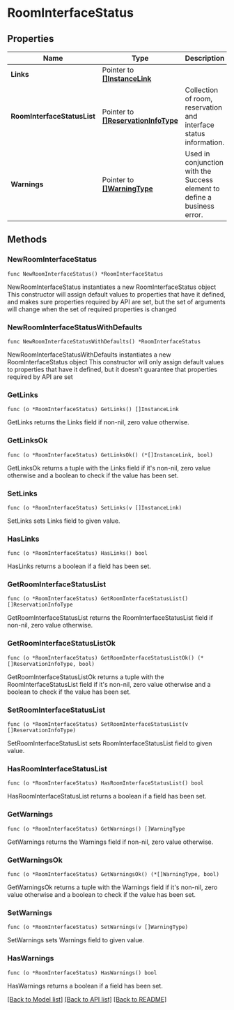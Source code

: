 # RoomInterfaceStatus

## Properties

Name | Type | Description | Notes
------------ | ------------- | ------------- | -------------
**Links** | Pointer to [**[]InstanceLink**](InstanceLink.md) |  | [optional] 
**RoomInterfaceStatusList** | Pointer to [**[]ReservationInfoType**](ReservationInfoType.md) | Collection of room, reservation and interface status information. | [optional] 
**Warnings** | Pointer to [**[]WarningType**](WarningType.md) | Used in conjunction with the Success element to define a business error. | [optional] 

## Methods

### NewRoomInterfaceStatus

`func NewRoomInterfaceStatus() *RoomInterfaceStatus`

NewRoomInterfaceStatus instantiates a new RoomInterfaceStatus object
This constructor will assign default values to properties that have it defined,
and makes sure properties required by API are set, but the set of arguments
will change when the set of required properties is changed

### NewRoomInterfaceStatusWithDefaults

`func NewRoomInterfaceStatusWithDefaults() *RoomInterfaceStatus`

NewRoomInterfaceStatusWithDefaults instantiates a new RoomInterfaceStatus object
This constructor will only assign default values to properties that have it defined,
but it doesn't guarantee that properties required by API are set

### GetLinks

`func (o *RoomInterfaceStatus) GetLinks() []InstanceLink`

GetLinks returns the Links field if non-nil, zero value otherwise.

### GetLinksOk

`func (o *RoomInterfaceStatus) GetLinksOk() (*[]InstanceLink, bool)`

GetLinksOk returns a tuple with the Links field if it's non-nil, zero value otherwise
and a boolean to check if the value has been set.

### SetLinks

`func (o *RoomInterfaceStatus) SetLinks(v []InstanceLink)`

SetLinks sets Links field to given value.

### HasLinks

`func (o *RoomInterfaceStatus) HasLinks() bool`

HasLinks returns a boolean if a field has been set.

### GetRoomInterfaceStatusList

`func (o *RoomInterfaceStatus) GetRoomInterfaceStatusList() []ReservationInfoType`

GetRoomInterfaceStatusList returns the RoomInterfaceStatusList field if non-nil, zero value otherwise.

### GetRoomInterfaceStatusListOk

`func (o *RoomInterfaceStatus) GetRoomInterfaceStatusListOk() (*[]ReservationInfoType, bool)`

GetRoomInterfaceStatusListOk returns a tuple with the RoomInterfaceStatusList field if it's non-nil, zero value otherwise
and a boolean to check if the value has been set.

### SetRoomInterfaceStatusList

`func (o *RoomInterfaceStatus) SetRoomInterfaceStatusList(v []ReservationInfoType)`

SetRoomInterfaceStatusList sets RoomInterfaceStatusList field to given value.

### HasRoomInterfaceStatusList

`func (o *RoomInterfaceStatus) HasRoomInterfaceStatusList() bool`

HasRoomInterfaceStatusList returns a boolean if a field has been set.

### GetWarnings

`func (o *RoomInterfaceStatus) GetWarnings() []WarningType`

GetWarnings returns the Warnings field if non-nil, zero value otherwise.

### GetWarningsOk

`func (o *RoomInterfaceStatus) GetWarningsOk() (*[]WarningType, bool)`

GetWarningsOk returns a tuple with the Warnings field if it's non-nil, zero value otherwise
and a boolean to check if the value has been set.

### SetWarnings

`func (o *RoomInterfaceStatus) SetWarnings(v []WarningType)`

SetWarnings sets Warnings field to given value.

### HasWarnings

`func (o *RoomInterfaceStatus) HasWarnings() bool`

HasWarnings returns a boolean if a field has been set.


[[Back to Model list]](../README.md#documentation-for-models) [[Back to API list]](../README.md#documentation-for-api-endpoints) [[Back to README]](../README.md)


